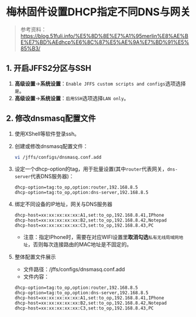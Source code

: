 # 梅林固件设置DHCP指定不同DNS与网关

> 参考资料：<https://blog.51fuli.info/%E5%8D%8E%E7%A1%95merlin%E8%AE%BE%E7%BD%AEdhcp%E6%8C%87%E5%AE%9A%E7%BD%91%E5%85%B3/>

## 1. 开启JFFS2分区与SSH

1. **高级设置**->**系统设置**：```Enable JFFS custom scripts and configs```选项选择```是```。
2. **高级设置**->**系统设置**：```启用SSH```选项选择```LAN only```。

## 2. 修改dnsmasq配置文件

1. 使用XShell等软件登录ssh。
2. 创建或修改dnsmasq配置文件：

    ```bash
    vi /jffs/configs/dnsmasq.conf.add
    ```

3. 设定一个dhcp-option的tag，用于批量设置(其中```router```代表网关，```dns-server```代表DNS服务器)：

    ```dnsmasq
    dhcp-option=tag:to_op,option:router,192.168.8.5
    dhcp-option=tag:to_op,option:dns-server,192.168.8.5
    ```

4. 绑定不同设备的IP地址，网关与DNS服务器

    ```dnsmasq
    dhcp-host=xx:xx:xx:xx:xx:A1,set:to_op,192.168.8.41,IPhone
    dhcp-host=xx:xx:xx:xx:xx:B2,set:to_op,192.168.8.42,Notepad
    dhcp-host=xx:xx:xx:xx:xx:C3,set:to_op,192.168.8.43,PC
    ```

    + 注意：指定IPhone时，需要在对应WIFI设置里**取消勾选**```私有无线局域网地址```，否则每次连接路由的MAC地址是不固定的。

5. 整体配置文件展示

    + 文件路径：/jffs/configs/dnsmasq.conf.add
    + 文件内容：

    ```dnsmasq
    dhcp-option=tag:to_op,option:router,192.168.8.5
    dhcp-option=tag:to_op,option:dns-server,192.168.8.5
    dhcp-host=xx:xx:xx:xx:xx:A1,set:to_op,192.168.8.41,IPhone
    dhcp-host=xx:xx:xx:xx:xx:B2,set:to_op,192.168.8.42,Notepad
    dhcp-host=xx:xx:xx:xx:xx:C3,set:to_op,192.168.8.43,PC
    ```
